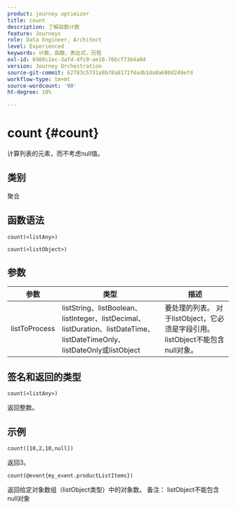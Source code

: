 ```yaml
---
product: journey optimizer
title: count
description: 了解函数计数
feature: Journeys
role: Data Engineer, Architect
level: Experienced
keywords: 计数，函数，表达式，历程
exl-id: 6980c1ec-3afd-4fc9-ae10-76bcf7364a04
version: Journey Orchestration
source-git-commit: 62783c5731a8b78a8171fdadb1da8a680d249efd
workflow-type: tm+mt
source-wordcount: '90'
ht-degree: 10%

---
```


# count {#count}

计算列表的元素，而不考虑null值。

## 类别

聚合

## 函数语法

`count(<listAny>)`

`count(<listObject>)`

## 参数

| 参数 | 类型 | 描述 |
|-----------|------------------|------------------|
| listToProcess | listString、listBoolean、listInteger、listDecimal、listDuration、listDateTime、listDateTimeOnly、listDateOnly或listObject | 要处理的列表。 对于listObject，它必须是字段引用。 listObject不能包含null对象。 |

## 签名和返回的类型

`count(<listAny>)`

返回整数。

## 示例

`count([10,2,10,null])`

返回3。

`count(@event{my_event.productListItems})`

返回给定对象数组（listObject类型）中的对象数。 备注： listObject不能包含null对象
